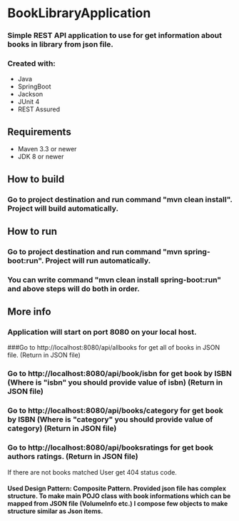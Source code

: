 # BookLibraryApplication

### Simple REST API application to use for get information about books in library from json file.
### Created with:
* Java
* SpringBoot
* Jackson
* JUnit 4
* REST Assured 

## Requirements

* Maven 3.3 or newer
* JDK 8 or newer

## How to build

### Go to project destination and run command "mvn clean install". Project will build automatically.

## How to run

### Go to project destination and run command "mvn spring-boot:run". Project will run automatically.

### You can write command "mvn clean install spring-boot:run" and above steps will do both in order.

## More info

### Application will start on port 8080 on your local host. 

###Go to  http://localhost:8080/api/allbooks for get all of books in JSON file.  (Return in JSON file)

### Go to http://localhost:8080/api/book/isbn for get book by ISBN (Where is "isbn" you should provide value of isbn) (Return in JSON file)

### Go to http://localhost:8080/api/books/category  for get book by ISBN (Where is "category" you should provide value of category) (Return in JSON file)

### Go to http://localhost:8080/api/booksratings for get book authors ratings. (Return in JSON file)

If there are not books matched User get 404 status code.

#### Used Design Pattern: Composite Pattern. Provided json file has complex structure. To make main POJO class with book informations which can be mapped from JSON file (VolumeInfo etc.) I compose few objects to make structure similar as Json items.
